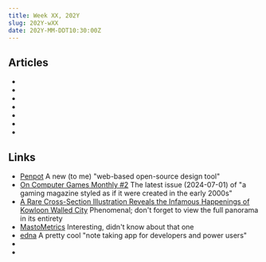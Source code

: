 ```yaml
---
title: Week XX, 202Y
slug: 202Y-wXX
date: 202Y-MM-DDT10:30:00Z
---
```


## Articles

- []()
- []()
- []()
- []()
- []()
- []()
- []()

## Links

- [Penpot](https://penpot.app)
  A new (to me) "web-based open-source design tool"
- [On Computer Games Monthly #2](https://archive.org/details/on-computer-games-monthly-december-2000-magazine)
  The latest issue (2024-07-01) of "a gaming magazine styled as if it were created in the early 2000s"
- [A Rare Cross-Section Illustration Reveals the Infamous Happenings of Kowloon Walled City](https://www.thisiscolossal.com/2024/07/kowlooon-walled-city-illustration/)
  Phenomenal; don't forget to view the full panorama in its entirety
- [MastoMetrics](https://mastometrics.com)
  Interesting, didn't know about that one
- [edna](https://github.com/kjk/edna)
  A pretty cool "note taking app for developers and power users"
- []()
- []()
